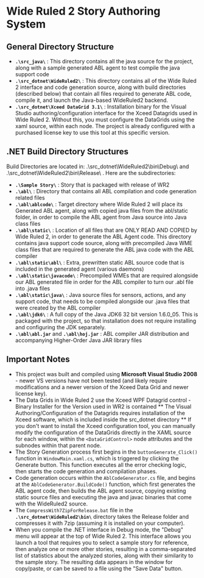 # Wide Ruled 2 Story Authoring System 

## General Directory Structure

* **`.\src_java\`** : This directory contains all the java source for the project, along with a sample generated ABL agent to test compile the java support code
* **`.\src_dotnet\WideRuled2\`** : This directory contains all of the Wide Ruled 2 interface and code generation source, along with build directories (described below) that contain all files required to generate ABL code, compile it, and launch the Java-based WideRuled2 backend. 
* **`.\src_dotnet\Xceed DataGrid 3.1\`** : Installation binary for the Visual Studio authoring/configuration interface for the Xceed Datagrids used in Wide Ruled 2. Without this, you must configure the DataGrids using the xaml source, within each <DataGridControl> node. The project is already configured with a purchased license key to use this tool at this specific version. 



##  .NET Build Directory Structures

Build Directories are located in: .\src_dotnet\WideRuled2\bin\Debug\ and .\src_dotnet\WideRuled2\bin\Release\ . Here are the subdirectories:

* **`.\Sample Story\`** : Story that is packaged with release of WR2
* **`.\abl\`** : Directory that contains all ABL compilation and code generation related files
* **`.\abl\ablcode\`** : Target directory where Wide Ruled 2 will place its Generated ABL agent, along with copied java files from the abl/static folder, in order to compile the ABL agent from Java source into Java class files
* **`.\abl\static\`** : Location of all files that are ONLY READ AND COPIED by Wide Ruled 2, in order to generate the ABL Agent code. This directory contains java support code source, along with precompiled Java WME class files that are required to generate the ABL java code with the ABL compiler
* **`.\abl\static\abl\`** : Extra, prewritten static ABL source code that is included in the generated agent (various daemons)
* **`.\abl\static\javacode\`** : Precompiled WMEs that are required alongside our ABL generated file in order for the ABL compiler to turn our .abl file into .java files
* **`.\abl\static\java\`** : Java source files for sensors, actions, and any support code, that needs to be compiled alongside our .java files that were created by the ABL compiler
* **`.\abl\jdk6\`** : A full copy of the Java JDK6 32 bit version 1.6.0_05. This is packaged with the project, so that installation does not require installing and configuring the JDK separately. 
* **`.\abl\abl.jar`** and **`.\abl\hoj.jar`** : ABL compiler JAR distribution and accompanying Higher-Order Java JAR library files


## Important Notes
* This project was built and compiled using **Microsoft Visual Studio 2008** - newer VS versions have not been tested (and likely require modifications and a newer version of the Xceed Data Grid and newer license key). 
* The Data Grids in Wide Ruled 2 use the Xceed WPF Datagrid control - Binary Installer for the Version used in WR2 is contained
** The Visual Authoring/Configuration of the Datagrids requires installation of the Xceed software, which is included inside the src_dotnet directory
** If you don't want to install the Xceed configuration tool, you can manually modify the configuration of the DataGrids directly in the XAML source for each window, within the `<DataGridControl>` node attributes and the subnodes within that parent node.
* The Story Generation process first begins in the `buttonGenerate_Click()` function in `WindowMain.xaml.cs`, which is triggered by clicking the Generate button. This function executes all the error checking logic, then starts the code generation and compilation phases. 
* Code generation occurs within the `AblCodeGenerator.cs` file, and begins at the `AblCodeGenerator.BuildCode()` function, which first generates the ABL agent code, then builds the ABL agent source, copying existing static source files and executing the java and javac binaries that come with the WideRuled2 source. 
* The `CompressWith7ZipForRelease.bat` file in the **`.\src_dotnet\WideRuled2\bin\`** directory takes the Release folder and compresses it with 7zip (assuming it is installed on your computer). 
* When you compile the .NET interface in Debug mode, the "Debug" menu will appear at the top of Wide Ruled 2. This interface allows you launch a tool that requires you to select a sample story for reference, then analyze one or more other stories, resulting in a comma-separated list of statistics about the analyzed stories, along with their similarity to the sample story. The resulting data appears in the window for copy/paste, or can be saved to a file using the "Save Data" button. 
